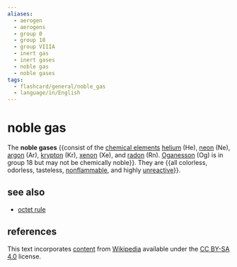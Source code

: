 ```yaml
---
aliases:
  - aerogen
  - aerogens
  - group 0
  - group 18
  - group VIIIA
  - inert gas
  - inert gases
  - noble gas
  - noble gases
tags:
  - flashcard/general/noble_gas
  - language/in/English
---
```


# noble gas

The __noble gases__ {{consist of the [chemical elements](chemical%20element.md) [helium](helium.md) (He), [neon](neon.md) (Ne), [argon](argon.md) (Ar), [krypton](krypton.md) (Kr), [xenon](xenon.md) (Xe), and [radon](radon.md) (Rn). [Oganesson](oganesson.md) (Og) is in group 18 but may not be chemically noble}}. They are {{all colorless, odorless, tasteless, [nonflammable](flammability.md), and highly [unreactive](reactivity%20(chemistry).md)}}. <!--SR:!2024-08-11,80,170!2025-03-16,490,270-->

## see also

- [octet rule](octet%20rule.md)

## references

This text incorporates [content](https://en.wikipedia.org/wiki/noble_gas) from [Wikipedia](Wikipedia.md) available under the [CC BY-SA 4.0](https://creativecommons.org/licenses/by-sa/4.0/) license.
